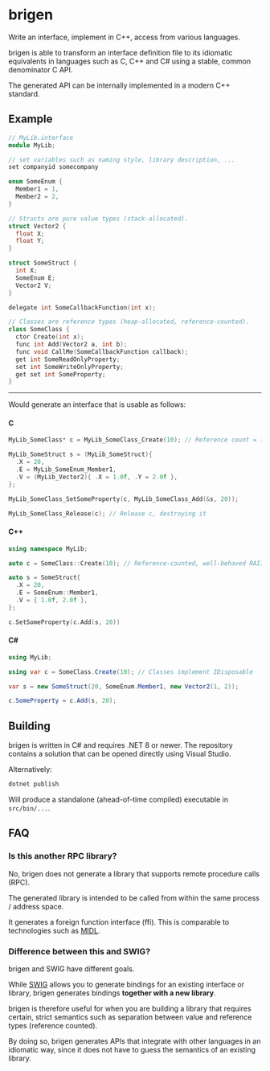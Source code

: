 # brigen

Write an interface, implement in C++, access from various languages.

brigen is able to transform an interface definition file to its idiomatic equivalents in languages such as
C, C++ and C# using a stable, common denominator C API.

The generated API can be internally implemented in a modern C++ standard.

## Example

```cpp
// MyLib.interface
module MyLib;

// set variables such as naming style, library description, ...
set companyid somecompany

enum SomeEnum {
  Member1 = 1,
  Member2 = 2,
}

// Structs are pure value types (stack-allocated).
struct Vector2 {
  float X;
  float Y;
}

struct SomeStruct {
  int X;
  SomeEnum E;
  Vector2 V;
}

delegate int SomeCallbackFunction(int x);

// Classes are reference types (heap-allocated, reference-counted).
class SomeClass {
  ctor Create(int x);
  func int Add(Vector2 a, int b);
  func void CallMe(SomeCallbackFunction callback);
  get int SomeReadOnlyProperty;
  set int SomeWriteOnlyProperty;
  get set int SomeProperty;
}
```

---

Would generate an interface that is usable as follows:

#### C
```c
MyLib_SomeClass* c = MyLib_SomeClass_Create(10); // Reference count = 1

MyLib_SomeStruct s = (MyLib_SomeStruct){
  .X = 20,
  .E = MyLib_SomeEnum_Member1,
  .V = (MyLib_Vector2){ .X = 1.0f, .Y = 2.0f },
};

MyLib_SomeClass_SetSomeProperty(c, MyLib_SomeClass_Add(&s, 20));

MyLib_SomeClass_Release(c); // Release c, destroying it
```

#### C++
```cpp
using namespace MyLib;

auto c = SomeClass::Create(10); // Reference-counted, well-behaved RAII object

auto s = SomeStruct{
  .X = 20,
  .E = SomeEnum::Member1,
  .V = { 1.0f, 2.0f },
};

c.SetSomeProperty(c.Add(s, 20))
```

#### C#
```csharp
using MyLib;

using var c = SomeClass.Create(10); // Classes implement IDisposable

var s = new SomeStruct(20, SomeEnum.Member1, new Vector2(1, 2));

c.SomeProperty = c.Add(s, 20);
```

## Building

brigen is written in C# and requires .NET 8 or newer.
The repository contains a solution that can be opened directly using Visual Studio.

Alternatively:

```bash
dotnet publish
```

Will produce a standalone (ahead-of-time compiled) executable in `src/bin/...`.

## FAQ

### Is this another RPC library?

No, brigen does not generate a library that supports remote procedure calls (RPC).

The generated library is intended to be called from within the same process / address space.

It generates a foreign function interface (ffi). This is comparable to technologies such as [MIDL](https://learn.microsoft.com/en-us/windows/win32/midl/midl-start-page).

### Difference between this and SWIG?

brigen and SWIG have different goals.

While [SWIG](https://www.swig.org/) allows you to generate bindings for an existing interface or library,
brigen generates bindings **together with a new library**.

brigen is therefore useful for when you are building a library that requires certain, strict semantics such
as separation between value and reference types (reference counted).

By doing so, brigen generates APIs that integrate with other languages in an idiomatic way, since it does not
have to guess the semantics of an existing library.


